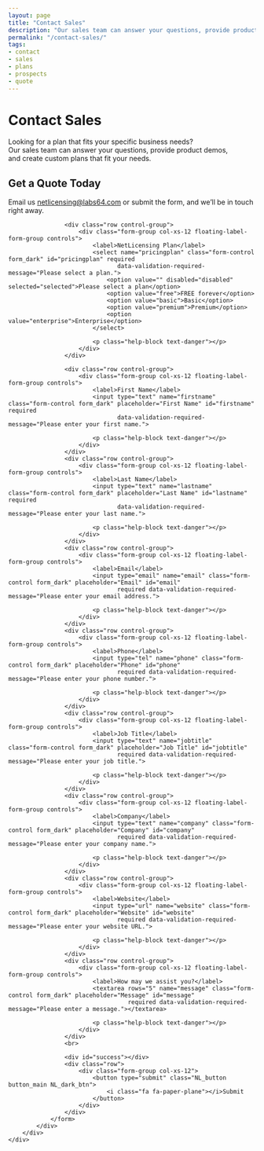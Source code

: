 ```yaml
---
layout: page
title: "Contact Sales"
description: "Our sales team can answer your questions, provide product demos, and create custom plans that fit your needs"
permalink: "/contact-sales/"
tags:
- contact
- sales
- plans
- prospects
- quote
---
```

<div class="row NL_banner">
    <div class="col-md-6 col-md-offset-3 NL_about_page">
        <h1>Contact Sales</h1>
        <span>Looking for a plan that fits your specific business needs?<br/>Our sales team can answer your questions, provide product demos,<br/>and create custom plans that fit your needs.</span>
    </div>
</div>

<!-- Contact Section -->
<section id="contact">
    <div class="container">
        <div class="row NL_block">
            <div class="col-lg-12 text-center">
                <h2>Get a Quote Today</h2>
                <p>Email us <a href="mailto:{{ site.email }}?subject=NetLicensing%20Quote">netlicensing@labs64.com</a> or submit the form, and we’ll be in touch right away.</p>
            </div>
        </div>
        <div class="row">
            <div class="col-lg-8 col-lg-offset-2 NL_form_dark">
                <form action="//formspree.io/{{ site.email }}" method="POST" name="sentMessage" id="contactForm"
                      novalidate>
                    <input type="hidden" name="_next" value="{{ site.url }}?utm_source=netlicensing.io_contact-sales&utm_medium=website&utm_campaign=netlicensing.io_contact-sales&utm_content=contact-sales"/>
                    <input type="hidden" name="_subject" value="NetLicensing Sales Contact">
                    <input type="text" name="_gotcha" style="display:none"/>

                    <div class="row control-group">
                        <div class="form-group col-xs-12 floating-label-form-group controls">
                            <label>NetLicensing Plan</label>
                            <select name="pricingplan" class="form-control form_dark" id="pricingplan" required
                                   data-validation-required-message="Please select a plan.">
                                <option value="" disabled="disabled" selected="selected">Please select a plan</option>
                                <option value="free">FREE forever</option>
                                <option value="basic">Basic</option>
                                <option value="premium">Premium</option>
                                <option value="enterprise">Enterprise</option>
                            </select>

                            <p class="help-block text-danger"></p>
                        </div>
                    </div>

                    <div class="row control-group">
                        <div class="form-group col-xs-12 floating-label-form-group controls">
                            <label>First Name</label>
                            <input type="text" name="firstname" class="form-control form_dark" placeholder="First Name" id="firstname" required
                                   data-validation-required-message="Please enter your first name.">

                            <p class="help-block text-danger"></p>
                        </div>
                    </div>
                    <div class="row control-group">
                        <div class="form-group col-xs-12 floating-label-form-group controls">
                            <label>Last Name</label>
                            <input type="text" name="lastname" class="form-control form_dark" placeholder="Last Name" id="lastname" required
                                   data-validation-required-message="Please enter your last name.">

                            <p class="help-block text-danger"></p>
                        </div>
                    </div>
                    <div class="row control-group">
                        <div class="form-group col-xs-12 floating-label-form-group controls">
                            <label>Email</label>
                            <input type="email" name="email" class="form-control form_dark" placeholder="Email" id="email"
                                   required data-validation-required-message="Please enter your email address.">

                            <p class="help-block text-danger"></p>
                        </div>
                    </div>
                    <div class="row control-group">
                        <div class="form-group col-xs-12 floating-label-form-group controls">
                            <label>Phone</label>
                            <input type="tel" name="phone" class="form-control form_dark" placeholder="Phone" id="phone"
                                   required data-validation-required-message="Please enter your phone number.">

                            <p class="help-block text-danger"></p>
                        </div>
                    </div>
                    <div class="row control-group">
                        <div class="form-group col-xs-12 floating-label-form-group controls">
                            <label>Job Title</label>
                            <input type="text" name="jobtitle" class="form-control form_dark" placeholder="Job Title" id="jobtitle"
                                   required data-validation-required-message="Please enter your job title.">

                            <p class="help-block text-danger"></p>
                        </div>
                    </div>
                    <div class="row control-group">
                        <div class="form-group col-xs-12 floating-label-form-group controls">
                            <label>Company</label>
                            <input type="text" name="company" class="form-control form_dark" placeholder="Company" id="company"
                                   required data-validation-required-message="Please enter your company name.">

                            <p class="help-block text-danger"></p>
                        </div>
                    </div>
                    <div class="row control-group">
                        <div class="form-group col-xs-12 floating-label-form-group controls">
                            <label>Website</label>
                            <input type="url" name="website" class="form-control form_dark" placeholder="Website" id="website"
                                   required data-validation-required-message="Please enter your website URL.">

                            <p class="help-block text-danger"></p>
                        </div>
                    </div>
                    <div class="row control-group">
                        <div class="form-group col-xs-12 floating-label-form-group controls">
                            <label>How may we assist you?</label>
                            <textarea rows="5" name="message" class="form-control form_dark" placeholder="Message" id="message"
                                      required data-validation-required-message="Please enter a message."></textarea>

                            <p class="help-block text-danger"></p>
                        </div>
                    </div>
                    <br>

                    <div id="success"></div>
                    <div class="row">
                        <div class="form-group col-xs-12">
                            <button type="submit" class="NL_button button_main NL_dark_btn">
                                <i class="fa fa-paper-plane"></i>Submit
                            </button>
                        </div>
                    </div>
                </form>
            </div>
        </div>
    </div>
</section>
